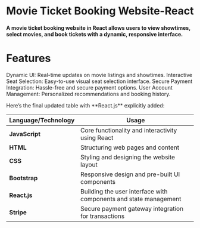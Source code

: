 <h1  style="text-align:center">  Movie Ticket Booking Website-React</h1>
<h4> 
A movie ticket booking website in React allows users to view showtimes, select movies, and book tickets with a dynamic, responsive interface.
</h4>
<h1> Features</h1>
<p>
  
Dynamic UI: Real-time updates on movie listings and showtimes.
Interactive Seat Selection: Easy-to-use visual seat selection interface.
Secure Payment Integration: Hassle-free and secure payment options.
User Account Management: Personalized recommendations and booking history.

</p>
<p> Here’s the final updated table with **React.js** explicitly added:

| **Language/Technology** | **Usage**                                      |
|-------------------------|------------------------------------------------|
| **JavaScript**           | Core functionality and interactivity using React |
| **HTML**                 | Structuring web pages and content               |
| **CSS**                  | Styling and designing the website layout       |
| **Bootstrap**            | Responsive design and pre-built UI components   |
| **React.js**             | Building the user interface with components and state management |
| **Stripe**               | Secure payment gateway integration for transactions |
  
</p>

